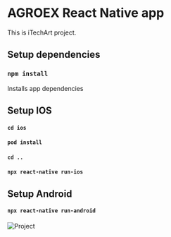 AGROEX React Native app
===

This is iTechArt project.

## Setup dependencies

### `npm install`

Installs app dependencies 

## Setup IOS

#### `cd ios`
#### `pod install`
#### `cd ..`
#### `npx react-native run-ios`

## Setup Android

#### `npx react-native run-android`

![Project](https://user-images.githubusercontent.com/39021198/210240019-fe3b9576-f1aa-4fd1-a10e-1cd29d769d84.gif)
